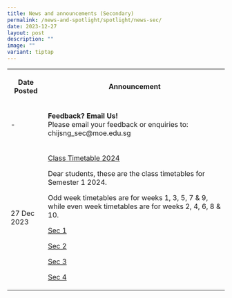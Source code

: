 ```yaml
---
title: News and announcements (Secondary)
permalink: /news-and-spotlight/spotlight/news-sec/
date: 2023-12-27
layout: post
description: ""
image: ""
variant: tiptap
---
```

<table><tbody><tr><th rowspan="1" colspan="1"><p>Date Posted</p></th><th rowspan="1" colspan="1"><p>Announcement</p></th></tr><tr><td rowspan="1" colspan="1"><p>-</p></td><td rowspan="1" colspan="1"><p><strong>Feedback? Email Us!</strong><br>Please email your feedback or enquiries to: chijsng_sec@moe.edu.sg</p></td></tr><tr><td rowspan="1" colspan="1"><p>27 Dec 2023</p></td><td rowspan="1" colspan="1"><p><u>Class Timetable 2024</u><br></p><p>Dear students, these are the class timetables for Semester 1 2024.</p><p>Odd week timetables are for weeks 1, 3, 5, 7 &amp; 9, while even week timetables are for weeks 2, 4, 6, 8 &amp; 10.<br></p><p><a href="/files/PDF%20for%20announcements/Secondary/Timetable/sec%201%20sem%202%20timetable.pdf" rel="noopener noreferrer nofollow" target="_blank">Sec 1</a></p><p><a href="/files/PDF%20for%20announcements/Secondary/Timetable/sec%202%20sem%202%20timetable.pdf" rel="noopener noreferrer nofollow" target="_blank">Sec 2</a></p><p><a href="/files/PDF%20for%20announcements/Secondary/Timetable/sec%203%20sem%202%20timetable.pdf" rel="noopener noreferrer nofollow" target="_blank">Sec 3</a></p><p><a href="/files/PDF%20for%20announcements/Secondary/Timetable/sec%204%20sem%202%20timetable.pdf" rel="noopener noreferrer nofollow" target="_blank">Sec 4</a></p></td></tr></tbody></table><p></p>
